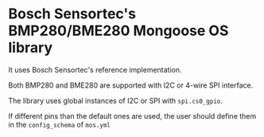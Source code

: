 # Bosch Sensortec's BMP280/BME280 Mongoose OS library

It uses Bosch Sensortec's reference implementation.

Both BMP280 and BME280 are supported with I2C or 4-wire SPI interface.

The library uses global instances of I2C or SPI with `spi.cs0_gpio`. 

If different pins than the default ones are used, the user should define them in the `config_schema` of `mos.yml`


